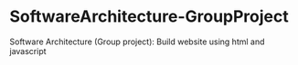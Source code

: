 # SoftwareArchitecture-GroupProject
Software Architecture (Group project): Build website using html and javascript

